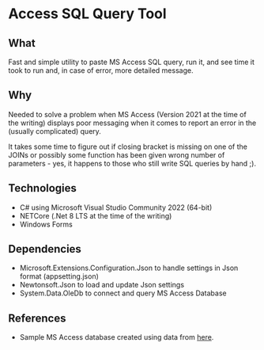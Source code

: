 # Access SQL Query Tool

## What
Fast and simple utility to paste MS Access SQL query, run it, and see time it took to run and, in case of error, more detailed message.

## Why
Needed to solve a problem when MS Access (Version 2021 at the time of the writing) displays poor messaging when it comes to report an error in the (usually complicated) query. 

It takes some time to figure out if closing bracket is missing on one of the JOINs 
or possibly some function has been given wrong number of parameters - yes, it happens to those who still write SQL queries by hand ;).

## Technologies
- C# using Microsoft Visual Studio Community 2022 (64-bit) 
- NETCore (.Net 8 LTS at the time of the writing)
- Windows Forms

## Dependencies
- Microsoft.Extensions.Configuration.Json to handle settings in Json format (appsetting.json)
- Newtonsoft.Json to load and update Json settings 
- System.Data.OleDb to connect and query MS Access Database

## References
- Sample MS Access database created using data from [here](https://github.com/awhstin/Dataset-List/blob/master/presidents.csv).

